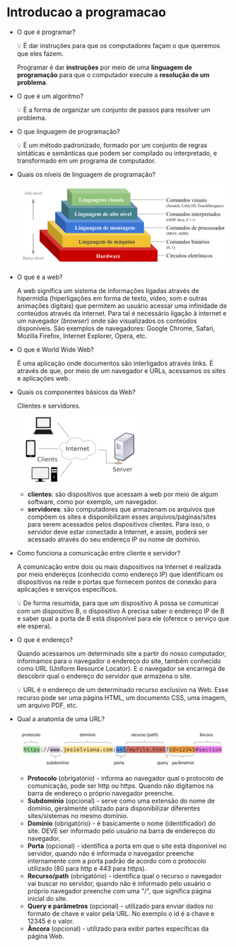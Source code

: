 # Introducao a programacao

- O que é programar?
    
    <aside>
    💡 É dar instruções para que os computadores façam o que queremos que eles fazem.
    
    </aside>
    
    Programar é dar **instruções** por meio de uma **linguagem de programação** para que o computador execute a **resolução de um problema**.
    
- O que é um algoritmo?
    
    <aside>
    💡 É a forma de organizar um conjunto de passos para resolver um problema.
    
    </aside>
    
- O que linguagem de programação?
    
    <aside>
    💡 É um método padronizado, formado por um conjunto de regras sintáticas e semânticas que podem ser compilado ou interpretado, e transformado em um programa de computador.
    
    </aside>
    
- Quais os níveis de linguagem de programação?
    
    ![Untitled](Introducao%20a%20programacao%2066faa09ff2964002a72b26fe3c82fc42/Untitled.png)
    
- O que é a web?
    
    A web significa um sistema de informações ligadas através de hipermídia (hiperligações em forma de texto, vídeo, som e outras animações digitais) que permitem ao usuário acessar uma infinidade de conteúdos através da internet. Para tal é necessário ligação à internet e um navegador (*browser*) onde são visualizados os conteúdos disponíveis. São exemplos de navegadores: Google Chrome, Safari, Mozilla Firefox, Internet Explorer, Opera, etc.
    
- O que é World Wide Web?
    
    É uma aplicação onde documentos são interligados através links. É através de que, por meio de um navegador e URLs, acessamos os sites e aplicações web.
    
- Quais os componentes básicos da Web?
    
    Clientes e servidores.
    
    ![Untitled](Introducao%20a%20programacao%2066faa09ff2964002a72b26fe3c82fc42/Untitled%201.png)
    
    - **clientes**: são dispositivos que acessam a web por meio de algum software, como por exemplo, um navegador.
    - **servidores**: são computadores que armazenam os arquivos que compõem os sites e disponibilizam esses arquivos/páginas/sites para serem acessados pelos dispositivos clientes. Para isso, o servidor deve estar conectado a Internet, e assim, poderá ser acessado através do seu endereço IP ou nome de domínio.
- Como funciona a comunicação entre cliente e servidor?
    
    A comunicação entre dois ou mais dispositivos na Internet é realizada por
    meio endereços (conhecido como endereço IP) que identificam os dispositivos na rede e portas que fornecem pontos de conexão para aplicações e serviços específicos.
    
    <aside>
    💡 De forma resumida, para que um dispositivo A possa se comunicar com um dispositivo B, o dispositivo A precisa saber o endereço IP de B e saber qual a porta de B está disponível para ele (oferece o serviço que ele espera).
    
    </aside>
    
- O que é endereço?
    
    Quando acessamos um determinado site a partir do nosso computador, informamos
    para o navegador o endereço do site, também conhecido como URL (Uniform Resource Locator). E o navegador se encarrega de descobrir qual o endereço do servidor que armazena o site.
    
    <aside>
    💡 URL é o endereço de um determinado recurso exclusivo na Web. Esse recurso pode ser uma página HTML, um documento CSS, uma imagem, um arquivo PDF, etc.
    
    </aside>
    
- Qual a anatomia de uma URL?
    
    ![Untitled](Introducao%20a%20programacao%2066faa09ff2964002a72b26fe3c82fc42/Untitled%202.png)
    
    - **Protocolo** (obrigatório) - informa ao navegador qual o protocolo de comunicação, pode ser http ou https. Quando não digitamos na barra de endereço o próprio navegador preenche.
    - **Subdomínio** (opcional) - serve como uma extensão do nome de domínio, geralmente utilizado para disponibilizar diferentes sites/sistemas no mesmo domínio.
    - **Domínio** (obrigatório) - é basicamente o nome (identificador) do site. DEVE ser informado pelo usuário na barra de endereços do navegador.
    - **Porta** (opcional) - identifica a porta em que o site está disponível no servidor, quando não é informada o navegador preenche internamente com a porta padrão de acordo com o protocolo utilizado (80 para http e 443 para https).
    - **Recurso/path** (obrigatório) - identifica qual o recurso o navegador vai buscar no servidor, quando não é informado pelo usuário o próprio navegador preenche com uma "/", que  significa página inicial do site.
    - **Query e parâmetros** (opcional) - utilizado para enviar dados no formato de chave e valor pela URL. No exemplo o id é a chave e 12345 é o valor.
    - **Âncora** (opcional) - utilizado para exibir partes específicas da página Web.